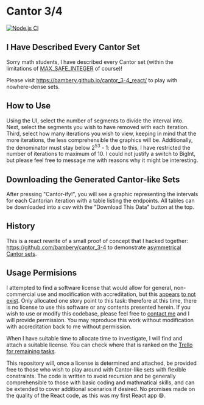 # Cantor 3/4

[![Node.js CI](https://github.com/bambery/cantor_3-4_react/actions/workflows/node.js.yml/badge.svg?branch=main)](https://github.com/bambery/cantor_3-4_react/actions/workflows/node.js.yml)

## I Have Described Every Cantor Set
Sorry math students, I have described every Cantor set (within the limitations of [MAX_SAFE_INTEGER](https://developer.mozilla.org/en-US/docs/Web/JavaScript/Reference/Global_Objects/Number/MAX_SAFE_INTEGER) of course)!

Please visit https://bambery.github.io/cantor_3-4_react/ to play with nowhere-dense sets.


## How to Use
Using the UI, select the number of segments to divide the interval into. Next, select the segments you wish to have removed with each iteration. Third, select how many iterations you wish to view, keeping in mind that the more iterations, the less comprehensible the graphics will be. Additionally, the denominator must stay below 2<sup>53</sup> - 1: due to this, I have restricted the number of iterations to maximum of 10. I could not justify a switch to BigInt, but please feel free to message me with reasons why it might be interesting.

## Downloading the Generated Cantor-like Sets
After pressing "Cantor-ify!", you will see a graphic representing the intervals for each Cantorian iteration with a table listing the endpoints. All tables can be downloaded into a csv with the "Download This Data" button at the top.

## History
This is a react rewrite of a small proof of concept that I hacked together:
https://github.com/bambery/cantor_3-4 to demonstrate [asymmetrical Cantor sets](https://bambery.github.io/cantor_3-4/).

## Usage Permisions
I attempted to find a software license that would allow for general, non-commercial use and modification with accreditation, but this [appears](https://choosealicense.com/licenses/) [to not](https://creativecommons.org/faq/#can-i-apply-a-creative-commons-license-to-software) [exist](https://opensource.stackexchange.com/questions/6719/non-commercial-licensing-recommendation). Only allocated one story point to this task: therefore at this time, there is no license to use this software or any contents presented herein. If you wish to use or modify this codebase, please feel free to [contact me](mailto:cantor@bettercriticals.mozmail.com) and I will provide permission. You may reproduce this work without modification with accreditation back to me without permission.

When I have suitable time to allocate time to investigate, I will find and attach a suitable license. You can check where that is ranked on the [Trello for remaining tasks](https://trello.com/b/VnjJEpic/cantor-3-4).

This repository will, once a license is determined and attached, be provided free to those who wish to play around with Cantor-like sets with flexible constraints. The code is written to avoid recursion and be generally comprehensible to those with basic coding and mathmatical skills, and can be extended to cover additional scenarios if desired. No promises made on the quality of the React code, as this was my first React app :smile:.
